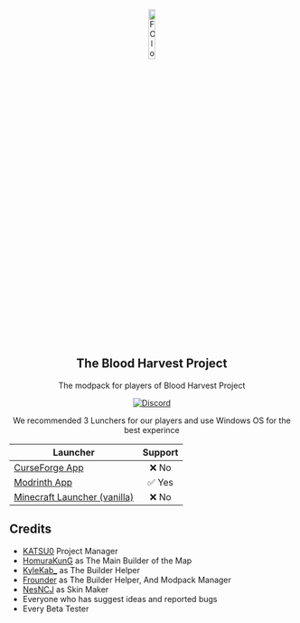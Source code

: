<div align="center">
  <img src="https://drive.google.com/thumbnail?id=1674sMGIr5hbfKUEMC7FOCQ4lfT2slEmg" alt="FO logo" width="15%" height="15%">

  ## The Blood Harvest Project

  The modpack for players of Blood Harvest Project

  [![Discord](https://img.shields.io/discord/1278053344979583027?style=for-the-badge&logo=discord&logoColor=%23FFFFFF&label=Discord&labelColor=%23000000&color=%235865F2)](https://discord.gg/j5skthtpcp)
</div>

<div align="center">
  
We recommended 3 Lunchers for our players and use Windows OS for the best experince

| Launcher                                      |    Support    |
| --------------------------------------------- | :-----------: |
| [CurseForge App](https://www.curseforge.com/download/app)                 | ❌&nbsp;No |
| [Modrinth App](https://modrinth.com/)             |  ✅&nbsp;Yes  |
| [Minecraft Launcher (vanilla)](https://www.minecraft.net/en-us/download) | ❌&nbsp;No |

</div>

## Credits
- [KATSU0](https://www.youtube.com/@KATSU00) Project Manager
- [HomuraKunG](https://www.youtube.com/@homurakun) as The Main Builder of the Map
- [KyleKab_](https://www.youtube.com/channel/UCe_7cOJ34J2VGBC2_GiCHOw) as The Builder Helper
- [Frounder](https://www.youtube.com/@frounder.p2v) as The Builder Helper, And Modpack Manager
- [NesNCJ](https://www.youtube.com/channel/UC1VbfMyWCOa8j8zav-rmMaw) as Skin Maker
- Everyone who has suggest ideas and reported bugs
- Every Beta Tester
